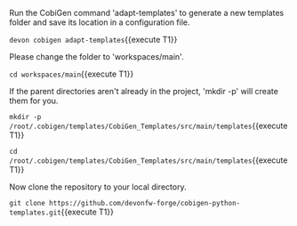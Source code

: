 

Run the CobiGen command 'adapt-templates' to generate a new templates folder and save its location in a configuration file.

`devon cobigen adapt-templates`{{execute T1}}




Please change the folder to &#39;workspaces/main&#39;.

`cd workspaces/main`{{execute T1}}


If the parent directories aren't already in the project, 'mkdir -p' will create them for you. 

`mkdir -p /root/.cobigen/templates/CobiGen_Templates/src/main/templates`{{execute T1}}

`cd  /root/.cobigen/templates/CobiGen_Templates/src/main/templates`{{execute T1}}


Now clone the repository to your local directory.

`git clone https://github.com/devonfw-forge/cobigen-python-templates.git`{{execute T1}}

